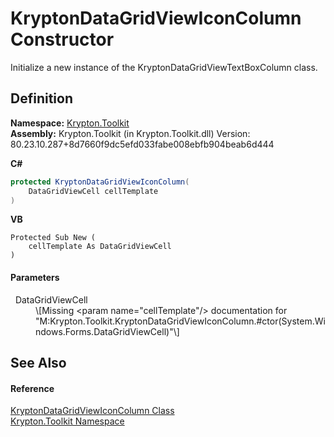 # KryptonDataGridViewIconColumn Constructor


Initialize a new instance of the KryptonDataGridViewTextBoxColumn class.



## Definition
**Namespace:** <a href="79d2eac2-21f4-54ff-7552-b20c33c30600.md">Krypton.Toolkit</a>  
**Assembly:** Krypton.Toolkit (in Krypton.Toolkit.dll) Version: 80.23.10.287+8d7660f9dc5efd033fabe008ebfb904beab6d444

**C#**
``` C#
protected KryptonDataGridViewIconColumn(
	DataGridViewCell cellTemplate
)
```
**VB**
``` VB
Protected Sub New ( 
	cellTemplate As DataGridViewCell
)
```



#### Parameters
<dl><dt>  DataGridViewCell</dt><dd>\[Missing &lt;param name="cellTemplate"/&gt; documentation for "M:Krypton.Toolkit.KryptonDataGridViewIconColumn.#ctor(System.Windows.Forms.DataGridViewCell)"\]</dd></dl>

## See Also


#### Reference
<a href="21f6015d-1ab5-4482-8193-6cf4882c3abf.md">KryptonDataGridViewIconColumn Class</a>  
<a href="79d2eac2-21f4-54ff-7552-b20c33c30600.md">Krypton.Toolkit Namespace</a>  
